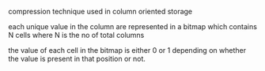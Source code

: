 compression technique used in column oriented storage 

each unique value in the column are represented in a bitmap which contains N cells where N is the no of total columns 

the value of each cell in the bitmap is either 0 or 1 depending on whether the value is present in that position or not. 
